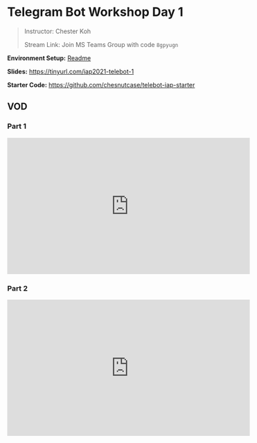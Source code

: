 # Telegram Bot Workshop Day 1

> Instructor: Chester Koh
> 
> Stream Link: Join MS Teams Group with code `8gpyugn`

**Environment Setup:** [Readme](https://sutdapac-my.sharepoint.com/personal/chester_koh_mymail_sutd_edu_sg/_layouts/15/onedrive.aspx?id=%2Fpersonal%2Fchester%5Fkoh%5Fmymail%5Fsutd%5Fedu%5Fsg%2FDocuments%2FArchives%2FTerm%206%2E5%20%28Winter%29%2FSetup%20Instructions%2Epdf&parent=%2Fpersonal%2Fchester%5Fkoh%5Fmymail%5Fsutd%5Fedu%5Fsg%2FDocuments%2FArchives%2FTerm%206%2E5%20%28Winter%29&originalPath=aHR0cHM6Ly9zdXRkYXBhYy1teS5zaGFyZXBvaW50LmNvbS86YjovZy9wZXJzb25hbC9jaGVzdGVyX2tvaF9teW1haWxfc3V0ZF9lZHVfc2cvRVk1NGw1WGEzcjlFanhDMGFZV0ZtX1FCOUVBdTgyaEtpNXZsTllBdDgyb0JOQT9ydGltZT11TGgzWm9TNDJFZw)

**Slides:** <https://tinyurl.com/iap2021-telebot-1>

**Starter Code:** <https://github.com/chesnutcase/telebot-iap-starter>

## VOD

### Part 1

<iframe width="560" height="315" src="https://www.youtube.com/embed/ElKfAj232vU" frameborder="0" allow="accelerometer; autoplay; clipboard-write; encrypted-media; gyroscope; picture-in-picture" allowfullscreen></iframe>

### Part 2

<iframe width="560" height="315" src="https://www.youtube.com/embed/cZJVFTM2UsQ" frameborder="0" allow="accelerometer; autoplay; clipboard-write; encrypted-media; gyroscope; picture-in-picture" allowfullscreen></iframe>